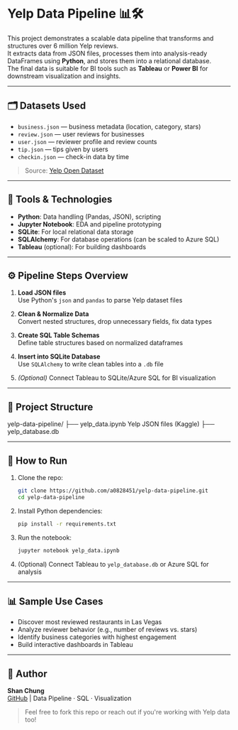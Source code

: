 # Yelp Data Pipeline 📊🛠️

This project demonstrates a scalable data pipeline that transforms and structures over 6 million Yelp reviews.  
It extracts data from JSON files, processes them into analysis-ready DataFrames using **Python**, and stores them into a relational database.  
The final data is suitable for BI tools such as **Tableau** or **Power BI** for downstream visualization and insights.

---

## 🗂️ Datasets Used

- `business.json` — business metadata (location, category, stars)
- `review.json` — user reviews for businesses
- `user.json` — reviewer profile and review counts
- `tip.json` — tips given by users
- `checkin.json` — check-in data by time

> Source: [Yelp Open Dataset](https://www.yelp.com/dataset)

---

## 🧰 Tools & Technologies

- **Python**: Data handling (Pandas, JSON), scripting
- **Jupyter Notebook**: EDA and pipeline prototyping
- **SQLite**: For local relational data storage
- **SQLAlchemy**: For database operations (can be scaled to Azure SQL)
- **Tableau** (optional): For building dashboards

---

## ⚙️ Pipeline Steps Overview

1. **Load JSON files**  
   Use Python's `json` and `pandas` to parse Yelp dataset files

2. **Clean & Normalize Data**  
   Convert nested structures, drop unnecessary fields, fix data types

3. **Create SQL Table Schemas**  
   Define table structures based on normalized dataframes

4. **Insert into SQLite Database**  
   Use `SQLAlchemy` to write clean tables into a `.db` file

5. *(Optional)* Connect Tableau to SQLite/Azure SQL for BI visualization

---

## 📁 Project Structure
yelp-data-pipeline/ ├── yelp_data.ipynb 
Yelp JSON files (Kaggle) ├── yelp_database.db 

---

## 🚀 How to Run

1. Clone the repo:

    ```bash
    git clone https://github.com/a0828451/yelp-data-pipeline.git
    cd yelp-data-pipeline
    ```

2. Install Python dependencies:

    ```bash
    pip install -r requirements.txt
    ```

3. Run the notebook:

    ```bash
    jupyter notebook yelp_data.ipynb
    ```

4. (Optional) Connect Tableau to `yelp_database.db` or Azure SQL for analysis

---

## 📊 Sample Use Cases

- Discover most reviewed restaurants in Las Vegas
- Analyze reviewer behavior (e.g., number of reviews vs. stars)
- Identify business categories with highest engagement
- Build interactive dashboards in Tableau

---

## 👤 Author

**Shan Chung**  
[GitHub](https://github.com/a0828451) | Data Pipeline · SQL · Visualization

> Feel free to fork this repo or reach out if you're working with Yelp data too!



